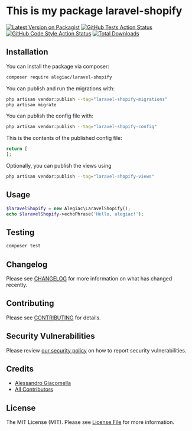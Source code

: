 # This is my package laravel-shopify

[![Latest Version on Packagist](https://img.shields.io/packagist/v/alegiac/laravel-shopify.svg?style=flat-square)](https://packagist.org/packages/alegiac/laravel-shopify)
[![GitHub Tests Action Status](https://img.shields.io/github/actions/workflow/status/alegiac/laravel-shopify/run-tests.yml?branch=main&label=tests&style=flat-square)](https://github.com/alegiac/laravel-shopify/actions?query=workflow%3Arun-tests+branch%3Amain)
[![GitHub Code Style Action Status](https://img.shields.io/github/actions/workflow/status/alegiac/laravel-shopify/fix-php-code-style-issues.yml?branch=main&label=code%20style&style=flat-square)](https://github.com/alegiac/laravel-shopify/actions?query=workflow%3A"Fix+PHP+code+style+issues"+branch%3Amain)
[![Total Downloads](https://img.shields.io/packagist/dt/alegiac/laravel-shopify.svg?style=flat-square)](https://packagist.org/packages/alegiac/laravel-shopify)

## Installation

You can install the package via composer:

```bash
composer require alegiac/laravel-shopify
```

You can publish and run the migrations with:

```bash
php artisan vendor:publish --tag="laravel-shopify-migrations"
php artisan migrate
```

You can publish the config file with:

```bash
php artisan vendor:publish --tag="laravel-shopify-config"
```

This is the contents of the published config file:

```php
return [
];
```

Optionally, you can publish the views using

```bash
php artisan vendor:publish --tag="laravel-shopify-views"
```

## Usage

```php
$laravelShopify = new Alegiac\LaravelShopify();
echo $laravelShopify->echoPhrase('Hello, alegiac!');
```

## Testing

```bash
composer test
```

## Changelog

Please see [CHANGELOG](CHANGELOG.md) for more information on what has changed recently.

## Contributing

Please see [CONTRIBUTING](CONTRIBUTING.md) for details.

## Security Vulnerabilities

Please review [our security policy](../../security/policy) on how to report security vulnerabilities.

## Credits

- [Alessandro Giacomella](https://github.com/alegiac)
- [All Contributors](../../contributors)

## License

The MIT License (MIT). Please see [License File](LICENSE.md) for more information.
